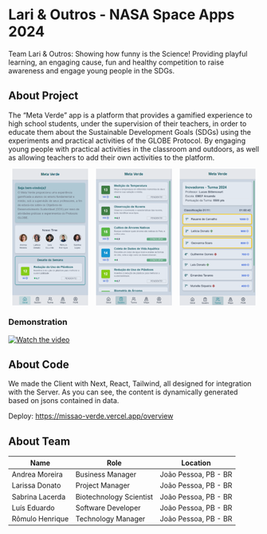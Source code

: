 # Lari & Outros - NASA Space Apps 2024

Team Lari & Outros: Showing how funny is the Science! Providing playful learning, an engaging cause, fun and healthy competition to raise awareness and engage young people in the SDGs.

## About Project

The “Meta Verde” app is a platform that provides a gamified experience to high school students, under the supervision of their teachers, in order to educate them about the Sustainable Development Goals (SDGs) using the experiments and practical activities of the GLOBE Protocol. By engaging young people with practical activities in the classroom and outdoors, as well as allowing teachers to add their own activities to the platform.

<div style="display: flex; justify-content: space-around;">
<img src="./docs/overview-page.png" alt="Overview Page" width="30%">
<img src="./docs/board-page.png" alt="Board Page" width="30%">
<img src="./docs/class-page.png" alt="Class Page" width="30%">
</div>

### Demonstration
[![Watch the video](https://img.youtube.com/vi/SGqFDridfAw/0.jpg)](https://www.youtube.com/watch?v=SGqFDridfAw)

## About Code
We made the Client with Next, React, Tailwind, all designed for integration with the Server.
As you can see, the content is dynamically generated based on jsons contained in data.

Deploy: https://missao-verde.vercel.app/overview

## About Team

| Name            | Role                       | Location             |
|-----------------|----------------------------|----------------------|
| Andrea Moreira  | Business Manager           | João Pessoa, PB - BR |
| Larissa Donato  | Project Manager            | João Pessoa, PB - BR |
| Sabrina Lacerda | Biotechnology Scientist    | João Pessoa, PB - BR |
| Luís Eduardo    | Software Developer         | João Pessoa, PB - BR |
| Rômulo Henrique | Technology Manager         | João Pessoa, PB - BR |